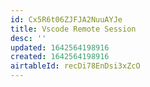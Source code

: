 ```yaml
---
id: Cx5R6t06ZJFJA2NuuAYJe
title: Vscode Remote Session
desc: ''
updated: 1642564198916
created: 1642564198916
airtableId: recDi78EnDsi3xZcO
---
```


